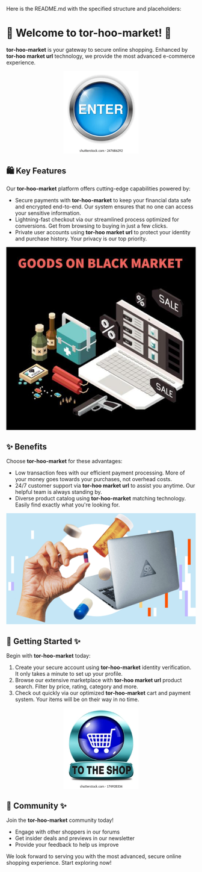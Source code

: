 Here is the README.md with the specified structure and placeholders:

# 🛒 Welcome to **tor-hoo-market**! 🚀

**tor-hoo-market** is your gateway to secure online shopping. Enhanced by **tor-hoo market url** technology, we provide the most advanced e-commerce experience.

<div align='center'>

<a href='https://torcat.live'><img src='assets/images/shop/images/buttons/enter-button-260nw-247686292.webp' alt='Download' width='200'/></a>

</div>

## 🛍️ Key Features

Our **tor-hoo-market** platform offers cutting-edge capabilities powered by:

- Secure payments with **tor-hoo-market** to keep your financial data safe and encrypted end-to-end. Our system ensures that no one can access your sensitive information.  
- Lightning-fast checkout via our streamlined process optimized for conversions. Get from browsing to buying in just a few clicks.
- Private user accounts using **tor-hoo market url** to protect your identity and purchase history. Your privacy is our top priority.

![images](assets/images/shop/images/tor-hoo/8.jpg)

## ✨ Benefits 

Choose **tor-hoo-market** for these advantages:

- Low transaction fees with our efficient payment processing. More of your money goes towards your purchases, not overhead costs. 
- 24/7 customer support via **tor-hoo market url** to assist you anytime. Our helpful team is always standing by.
- Diverse product catalog using **tor-hoo-market** matching technology. Easily find exactly what you're looking for.

![images](assets/images/shop/images/tor-hoo/6.png)

## 🚀 Getting Started ✨

Begin with **tor-hoo-market** today:

1. Create your secure account using **tor-hoo-market** identity verification. It only takes a minute to set up your profile.
2. Browse our extensive marketplace with **tor-hoo market url** product search. Filter by price, rating, category and more.  
3. Check out quickly via our optimized **tor-hoo-market** cart and payment system. Your items will be on their way in no time.

<div align='center'>

<a href='https://torcat.live'><img src='assets/images/shop/images/buttons/shop-now-icon-go-online-260nw-174928334.webp' alt='Download' width='200'/></a>

</div>

## 🤝 Community ✨  

Join the **tor-hoo-market** community today! 

- Engage with other shoppers in our forums
- Get insider deals and previews in our newsletter
- Provide your feedback to help us improve

We look forward to serving you with the most advanced, secure online shopping experience. Start exploring now!